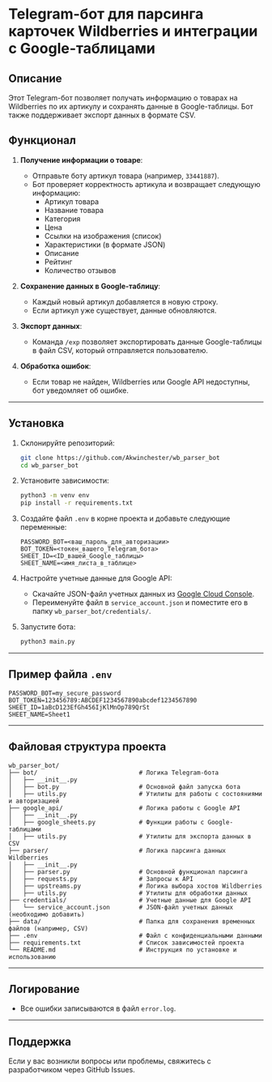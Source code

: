 # Telegram-бот для парсинга карточек Wildberries и интеграции с Google-таблицами

## Описание

Этот Telegram-бот позволяет получать информацию о товарах на Wildberries по их артикулу и сохранять данные в Google-таблицы. Бот также поддерживает экспорт данных в формате CSV.

## Функционал

1. **Получение информации о товаре**:
   - Отправьте боту артикул товара (например, `33441887`).
   - Бот проверяет корректность артикула и возвращает следующую информацию:
     - Артикул товара
     - Название товара
     - Категория
     - Цена
     - Ссылки на изображения (список)
     - Характеристики (в формате JSON)
     - Описание
     - Рейтинг
     - Количество отзывов

2. **Сохранение данных в Google-таблицу**:
   - Каждый новый артикул добавляется в новую строку.
   - Если артикул уже существует, данные обновляются.

3. **Экспорт данных**:
   - Команда `/exp` позволяет экспортировать данные Google-таблицы в файл CSV, который отправляется пользователю.

4. **Обработка ошибок**:
   - Если товар не найден, Wildberries или Google API недоступны, бот уведомляет об ошибке.

---

## Установка

1. Склонируйте репозиторий:
   ```bash
   git clone https://github.com/Akwinchester/wb_parser_bot
   cd wb_parser_bot
   ```

2. Установите зависимости:
   ```bash
   python3 -m venv env
   pip install -r requirements.txt
   ```

3. Создайте файл `.env` в корне проекта и добавьте следующие переменные:
   ```env
   PASSWORD_BOT=<ваш_пароль_для_авторизации>
   BOT_TOKEN=<токен_вашего_Telegram_бота>
   SHEET_ID=<ID_вашей_Google_таблицы>
   SHEET_NAME=<имя_листа_в_таблице>
   ```

4. Настройте учетные данные для Google API:
   - Скачайте JSON-файл учетных данных из [Google Cloud Console](https://console.cloud.google.com/).
   - Переименуйте файл в `service_account.json` и поместите его в папку `wb_parser_bot/credentials/`.

5. Запустите бота:
   ```bash
   python3 main.py
   ```

---

## Пример файла `.env`

```env
PASSWORD_BOT=my_secure_password
BOT_TOKEN=123456789:ABCDEF1234567890abcdef1234567890
SHEET_ID=1aBcD123EfGh456IjKlMnOp789QrSt
SHEET_NAME=Sheet1
```

---

## Файловая структура проекта

```
wb_parser_bot/
├── bot/                            # Логика Telegram-бота
│   ├── __init__.py
│   ├── bot.py                      # Основной файл запуска бота
│   ├── utils.py                    # Утилиты для работы с состояниями и авторизацией
├── google_api/                     # Логика работы с Google API
│   ├── __init__.py
│   ├── google_sheets.py            # Функции работы с Google-таблицами
│   ├── utils.py                    # Утилиты для экспорта данных в CSV
├── parser/                         # Логика парсинга данных Wildberries
│   ├── __init__.py
│   ├── parser.py                   # Основной функционал парсинга
│   ├── requests.py                 # Запросы к API
│   ├── upstreams.py                # Логика выбора хостов Wildberries
│   ├── utils.py                    # Утилиты для обработки данных
├── credentials/                    # Учетные данные для Google API
│   └── service_account.json        # JSON-файл учетных данных (необходимо добавить)
├── data/                           # Папка для сохранения временных файлов (например, CSV)
├── .env                            # Файл с конфиденциальными данными
├── requirements.txt                # Список зависимостей проекта
└── README.md                       # Инструкция по установке и использованию
```

---

## Логирование

- Все ошибки записываются в файл `error.log`.

---

## Поддержка

Если у вас возникли вопросы или проблемы, свяжитесь с разработчиком через GitHub Issues.

